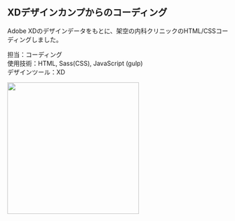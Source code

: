 ## XDデザインカンプからのコーディング  
Adobe XDのデザインデータをもとに、架空の内科クリニックのHTML/CSSコーディングしました。
  
担当：コーディング  
使用技術：HTML, Sass(CSS), JavaScript (gulp)  
デザインツール：XD  
  
    
<img src="https://user-images.githubusercontent.com/73923419/153810115-3a0af523-261e-4e6e-8278-c3b77a790597.png" width="300px">
